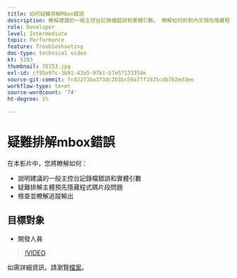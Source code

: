```yaml
---
title: 如何疑難排解Mbox錯誤
description: 瞭解建議的一般主控台記錄檔錯誤和實體引數。 瞭解如何針對內文預先隱藏程式碼片段問題進行疑難排解，以及如何檢查並瞭解追蹤輸出。
role: Developer
level: Intermediate
topic: Performance
feature: Troubleshooting
doc-type: technical video
kt: 5393
thumbnail: 35153.jpg
exl-id: cf95e97c-3b91-43a5-97b1-b7e57133358e
source-git-commit: fcd2273ba373dc2b3bc59a77f1925cdb7b2ed3ee
workflow-type: tm+mt
source-wordcount: '74'
ht-degree: 1%

---
```


# 疑難排解mbox錯誤

在本影片中，您將瞭解如何：

* 說明建議的一般主控台記錄檔錯誤和實體引數
* 疑難排解主體預先隱藏程式碼片段問題
* 檢查並瞭解追蹤輸出

## 目標對象

* 開發人員

>[!VIDEO](https://video.tv.adobe.com/v/35153/?quality=12)

如需詳細資訊，請瀏覽[檔案](https://experienceleague.adobe.com/docs/target/using/troubleshoot/troubleshooting-target.html?lang=zh-Hant)。
